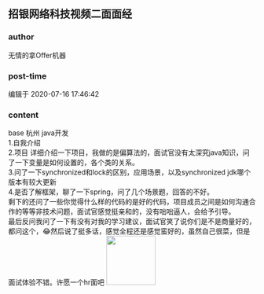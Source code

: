 ## 招银网络科技视频二面面经
### author 
无情的拿Offer机器
### post-time 

编辑于  2020-07-16 17:46:42
### content 
<div class="post-topic-des nc-post-content">
 base 杭州 java开发
 <br/>
 1.自我介绍
 <br/>
 2.项目 详细介绍一下项目，我做的是偏算法的，面试官没有太深究java知识，问了一下变量是如何设置的，各个类的关系。
 <br/>
 3.问了一下synchronized和lock的区别，应用场景，以及synchronized jdk哪个版本有较大更新
 <br/>
 4.是否了解框架，聊了一下spring，问了几个场景题，回答的不好。
 <br/>
 剩下的还问了一些你觉得什么样的代码的是好的代码，项目成员之间是如何沟通合作的等等非技术问题，面试官感觉挺亲和的，没有咄咄逼人，会给予引导。
 <br/>
 最后反问我问了一下有没有对我的学习建议，面试官笑了说你们是不是商量好的，都问这个，😂然后说了挺多话，感觉全程还是感觉蛮好的，虽然自己很菜，但是面试体验不错。许愿一个hr面吧
 <img data-card-emoji="[面试必过]" height="100px" src="https://uploadfiles.nowcoder.com/images/20191018/63_1571399911125_75C168B671D4CE827FCA23907D85F114" width="100px"/>
</div>
